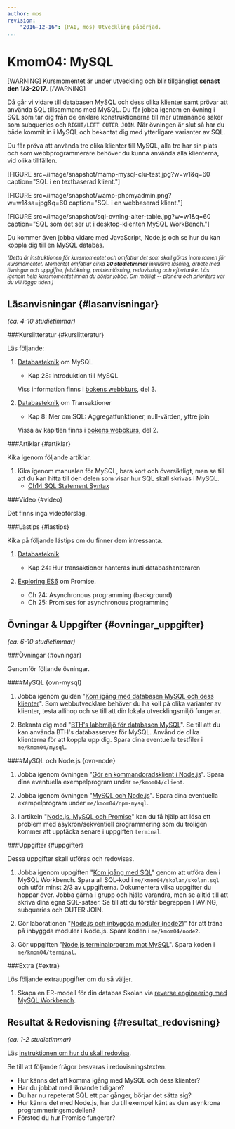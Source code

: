 ```yaml
---
author: mos
revision:
    "2016-12-16": (PA1, mos) Utveckling påbörjad.
...
```

Kmom04: MySQL
==================================

[WARNING]
Kursmomentet är under utveckling och blir tillgängligt **senast den 1/3-2017**.
[/WARNING]

Då går vi vidare till databasen MySQL och dess olika klienter samt prövar att använda SQL tillsammans med MySQL. Du får jobba igenom en övning i SQL som tar dig från de enklare konstruktionerna till mer utmanande saker som subqueries och `RIGHT/LEFT OUTER JOIN`. När övningen är slut så har du både kommit in i MySQL och bekantat dig med ytterligare varianter av SQL.

Du får pröva att använda tre olika klienter till MySQL, alla tre har sin plats och som webbprogrammerare behöver du kunna använda alla klienterna, vid olika tillfällen.

[FIGURE src=/image/snapshot/mamp-mysql-clu-test.jpg?w=w1&q=60 caption="SQL i en textbaserad klient."]

[FIGURE src=/image/snapshot/wamp-phpmyadmin.png?w=w1&sa=jpg&q=60 caption="SQL i en webbaserad klient."]

[FIGURE src=/image/snapshot/sql-ovning-alter-table.jpg?w=w1&q=60 caption="SQL som det ser ut i desktop-klienten MySQL WorkBench."]

Du kommer även jobba vidare med JavaScript, Node.js och se hur du kan koppla dig till en MySQL databas.



<!--more-->
<!--
[FIGURE src=/image/snapht15/linux-what-now.png?w=w2 caption="Okey, terminalen, och nu då?"]
-->

<small><i>(Detta är instruktionen för kursmomentet och omfattar det som skall göras inom ramen för kursmomentet. Momentet omfattar cirka **20 studietimmar** inklusive läsning, arbete med övningar och uppgifter, felsökning, problemlösning, redovisning och eftertanke. Läs igenom hela kursmomentet innan du börjar jobba. Om möjligt -- planera och prioritera var du vill lägga tiden.)</i></small>



Läsanvisningar  {#lasanvisningar}
---------------------------------

*(ca: 4-10 studietimmar)*


###Kurslitteratur  {#kurslitteratur}

Läs följande:

1. [Databasteknik](kunskap/boken-databasteknik) om MySQL
    * Kap 28: Introduktion till MySQL

    Viss information finns i [bokens webbkurs](http://www.databasteknik.se/webbkursen/), del 3.

1. [Databasteknik](kunskap/boken-databasteknik) om Transaktioner
    * Kap 8: Mer om SQL: Aggregatfunktioner, null-värden, yttre join

    Vissa av kapitlen finns i [bokens webbkurs](http://www.databasteknik.se/webbkursen/), del 2.



###Artiklar {#artiklar}

Kika igenom följande artiklar.

1. Kika igenom manualen för MySQL, bara kort och översiktligt, men se till att du kan hitta till den delen som visar hur SQL skall skrivas i MySQL.
    * [Ch14 SQL Statement Syntax](https://dev.mysql.com/doc/refman/5.7/en/sql-syntax.html)



###Video  {#video}

Det finns inga videoförslag.



###Lästips {#lastips}

Kika på följande lästips om du finner dem intressanta.

1. [Databasteknik](kunskap/boken-databasteknik)
    * Kap 24: Hur transaktioner hanteras inuti databashanteraren

1. [Exploring ES6](kunskap/boken-exploring-es6) om Promise.
    * Ch 24: Asynchronous programming (background)
    * Ch 25: Promises for asynchronous programming



Övningar & Uppgifter  {#ovningar_uppgifter}
-------------------------------------------

*(ca: 6-10 studietimmar)*



###Övningar {#ovningar}

Genomför följande övningar.



####MySQL {ovn-mysql}

1. Jobba igenom guiden "[Kom igång med databasen MySQL och dess klienter](kunskap/kom-igang-med-databasen-mysql-och-dess-klienter)". Som webbutvecklare behöver du ha koll på olika varianter av klienter, testa allihop och se till att din lokala utvecklingsmiljö fungerar.

1. Bekanta dig med "[BTH's labbmiljö för databasen MySQL](kunskap/bth-s-labbmiljo-for-databasen-mysql)". Se till att du kan använda BTH's databasserver för MySQL. Använd de olika klienterna för att koppla upp dig. Spara dina eventuella testfiler i `me/kmom04/mysql`.



####MySQL och Node.js {ovn-node}

1. Jobba igenom övningen "[Gör en kommandoradsklient i Node.js](kunskap/gor-en-kommandoradsklient-i-node-js)". Spara dina eventuella exempelprogram under `me/kmom04/client`.

1. Jobba igenom övningen "[MySQL och Node.js](kunskap/mysql-och-nodejs)". Spara dina eventuella exempelprogram under `me/kmom04/npm-mysql`.

1. I artikeln "[Node.js, MySQL och Promise](kunskap/nodejs-mysql-och-promise)" kan du få hjälp att lösa ett problem med asykron/sekventiell programmering som du troligen kommer att upptäcka senare i uppgiften `terminal`.



###Uppgifter {#uppgifter}

Dessa uppgifter skall utföras och redovisas.

1. Jobba igenom uppgiften "[Kom igång med SQL](uppgift/kom-igang-med-sql)" genom att utföra den i MySQL Workbench. Spara all SQL-kod i `me/kmom04/skolan/skolan.sql` och utför minst 2/3 av uppgifterna. Dokumentera vilka uppgifter du hoppar över. Jobba gärna i grupp och hjälp varandra, men se alltid till att skriva dina egna SQL-satser. Se till att du förstår begreppen HAVING, subqueries och OUTER JOIN.

1. Gör laborationen "[Node.js och inbyggda moduler (node2)](uppgift/nodejs-inbyggda-moduler)" för att träna på inbyggda moduler i Node.js. Spara koden i `me/kmom04/node2`.

1. Gör uppgiften "[Node.js terminalprogram mot MySQL](uppgift/nodejs-terminalprogram-mot-mysql)". Spara koden i `me/kmom04/terminal`.




###Extra {#extra}

Lös följande extrauppgifter om du så väljer.

1. Skapa en ER-modell för din databas Skolan via [reverse engineering med MySQL Workbench](coachen/reverse-engineering-av-databasen-mysql-med-workbench).


<!--
Fortsätt träna på JavaScript i webbläsaren.

1. Gör uppgiften "[Memory - rita flaggor med JavaScript vid DOM](uppgift/memory-rita-flaggor-med-javascript-och-dom)".
-->



Resultat & Redovisning  {#resultat_redovisning}
-----------------------------------------------

*(ca: 1-2 studietimmar)*

Läs [instruktionen om hur du skall redovisa](kurser/dbjs/redovisa).

Se till att följande frågor besvaras i redovisningstexten.

* Hur känns det att komma igång med MySQL och dess klienter?
* Har du jobbat med liknande tidigare?
* Du har nu repeterat SQL ett par gånger, börjar det sätta sig?
* Hur känns det med Node.js, har du till exempel känt av den asynkrona programmeringsmodellen?
* Förstod du hur Promise fungerar?
